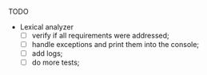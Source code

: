 TODO

- Lexical analyzer
   - [ ] verify if all requirements were addressed;
   - [ ] handle exceptions and print them into the console;
   - [ ] add logs;
   - [ ] do more tests;